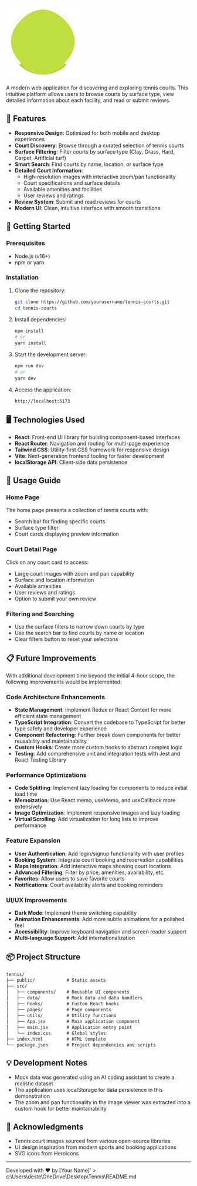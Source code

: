 
![Tennis Courts App](./tennis/public/tennis-ball.svg)

A modern web application for discovering and exploring tennis courts. This intuitive platform allows users to browse courts by surface type, view detailed information about each facility, and read or submit reviews.

## 🎾 Features

- **Responsive Design**: Optimized for both mobile and desktop experiences
- **Court Discovery**: Browse through a curated selection of tennis courts
- **Surface Filtering**: Filter courts by surface type (Clay, Grass, Hard, Carpet, Artificial turf)
- **Smart Search**: Find courts by name, location, or surface type
- **Detailed Court Information**:
  - High-resolution images with interactive zoom/pan functionality
  - Court specifications and surface details
  - Available amenities and facilities
  - User reviews and ratings
- **Review System**: Submit and read reviews for courts
- **Modern UI**: Clean, intuitive interface with smooth transitions

## 🚀 Getting Started

### Prerequisites

- Node.js (v16+)
- npm or yarn

### Installation

1. Clone the repository:
   ```bash
   git clone https://github.com/yourusername/tennis-courts.git
   cd tennis-courts
   ```

2. Install dependencies:
   ```bash
   npm install
   # or
   yarn install
   ```

3. Start the development server:
   ```bash
   npm run dev
   # or
   yarn dev
   ```

4. Access the application:
   ```
   http://localhost:5173
   ```

## 🖥️ Technologies Used

- **React**: Front-end UI library for building component-based interfaces
- **React Router**: Navigation and routing for multi-page experience
- **Tailwind CSS**: Utility-first CSS framework for responsive design
- **Vite**: Next-generation frontend tooling for faster development
- **localStorage API**: Client-side data persistence

## 📱 Usage Guide

### Home Page

The home page presents a collection of tennis courts with:
- Search bar for finding specific courts
- Surface type filter
- Court cards displaying preview information

### Court Detail Page

Click on any court card to access:
- Large court images with zoom and pan capability
- Surface and location information
- Available amenities
- User reviews and ratings
- Option to submit your own review

### Filtering and Searching

- Use the surface filters to narrow down courts by type
- Use the search bar to find courts by name or location
- Clear filters button to reset your selections

## 📋 Future Improvements

With additional development time beyond the initial 4-hour scope, the following improvements would be implemented:

### Code Architecture Enhancements
- **State Management**: Implement Redux or React Context for more efficient state management
- **TypeScript Integration**: Convert the codebase to TypeScript for better type safety and developer experience
- **Component Refactoring**: Further break down components for better reusability and maintainability
- **Custom Hooks**: Create more custom hooks to abstract complex logic
- **Testing**: Add comprehensive unit and integration tests with Jest and React Testing Library

### Performance Optimizations
- **Code Splitting**: Implement lazy loading for components to reduce initial load time
- **Memoization**: Use React.memo, useMemo, and useCallback more extensively
- **Image Optimization**: Implement responsive images and lazy loading
- **Virtual Scrolling**: Add virtualization for long lists to improve performance

### Feature Expansion
- **User Authentication**: Add login/signup functionality with user profiles
- **Booking System**: Integrate court booking and reservation capabilities
- **Maps Integration**: Add interactive maps showing court locations
- **Advanced Filtering**: Filter by price, amenities, availability, etc.
- **Favorites**: Allow users to save favorite courts
- **Notifications**: Court availability alerts and booking reminders

### UI/UX Improvements
- **Dark Mode**: Implement theme switching capability
- **Animation Enhancements**: Add more subtle animations for a polished feel
- **Accessibility**: Improve keyboard navigation and screen reader support
- **Multi-language Support**: Add internationalization

## 📦 Project Structure

```
tennis/
├── public/            # Static assets
├── src/
│   ├── components/    # Reusable UI components
│   ├── data/          # Mock data and data handlers
│   ├── hooks/         # Custom React hooks
│   ├── pages/         # Page components
│   ├── utils/         # Utility functions
│   ├── App.jsx        # Main application component
│   ├── main.jsx       # Application entry point
│   └── index.css      # Global styles
├── index.html         # HTML template
└── package.json       # Project dependencies and scripts
```

## 💡 Development Notes

- Mock data was generated using an AI coding assistant to create a realistic dataset
- The application uses localStorage for data persistence in this demonstration
- The zoom and pan functionality in the image viewer was extracted into a custom hook for better maintainability

## 🙏 Acknowledgments

- Tennis court images sourced from various open-source libraries
- UI design inspiration from modern sports and booking applications
- SVG icons from Heroicons

---

Developed with ❤️ by [Your Name]' > c:\Users\deste\OneDrive\Desktop\Tennis\README.md
